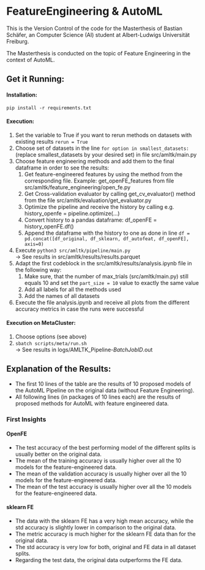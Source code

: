 # FeatureEngineering & AutoML
This is the Version Control of the code for the Masterthesis of Bastian Schäfer, an Computer Science (AI) student at Albert-Ludwigs Universität Freiburg.

The Masterthesis is conducted on the topic of Feature Engineering in the context of AutoML.

## Get it Running:
#### Installation:
`pip install -r requirements.txt`

#### Execution:
1. Set the variable to True if you want to rerun methods on datasets with existing results `rerun = True`
2. Choose set of datasets in the line `for option in smallest_datasets:` (replace smallest_datasets by your desired set) in file src/amltk/main.py
3. Choose feature engineering methods and add them to the final dataframe in order to see the results:
   1. Get feature-engineered features by using the method from the corresponding file. Example: get_openFE_features from file src/amltk/feature_engineering/open_fe.py
   2. Get Cross-validation evaluator by calling get_cv_evaluator() method from the file src/amltk/evaluation/get_evaluator.py
   3. Optimize the pipeline and receive the history by calling e.g. history_openfe = pipeline.optimize(...)
   4. Convert history to a pandas dataframe: df_openFE = history_openFE.df()
   5. Append the dataframe with the history to one as done in line `df = pd.concat([df_original, df_sklearn, df_autofeat, df_openFE], axis=0)`
4. Execute `python3 src/amltk/pipeline/main.py`
<br>&rarr; See results in src/amltk/results/results.parquet
5. Adapt the first codeblock in the src/amltk/results/analysis.ipynb file in the following way:
   1. Make sure, that the number of max_trials (src/amltk/main.py) still equals 10 and set the `part_size = 10` value to exactly the same value
   2. Add all labels for all the methods used
   3. Add the names of all datasets
6. Execute the file analysis.ipynb and receive all plots from the different accuracy metrics in case the runs were successful

#### Execution on MetaCluster:
1. Choose options (see above)
2. `sbatch scripts/meta/run.sh`
<br>&rarr; See results in logs/AMLTK_Pipeline-_BatchJobID_.out

## Explanation of the Results:
- The first 10 lines of the table are the results of 10 proposed models of the AutoML Pipeline on the original data (without Feature Engineering).
- All following lines (in packages of 10 lines each) are the results of proposed methods for AutoML with feature engineered data.

### First Insights
#### OpenFE 
- The test accuracy of the best performing model of the different splits is usually better on the original data.
- The mean of the training accuracy is usually higher over all the 10 models for the feature-engineered data.
- The mean of the validation accuracy is usually higher over all the 10 models for the feature-engineered data.
- The mean of the test accuracy is usually higher over all the 10 models for the feature-engineered data.
#### sklearn FE
- The data with the sklearn FE has a very high mean accuracy, while the std accuracy is slightly lower in comparison to the original data.
- The metric accuracy is much higher for the sklearn FE data than for the original data.
- The std accuracy is very low for both, original and FE data in all dataset splits.
- Regarding the test data, the original data outperforms the FE data.
